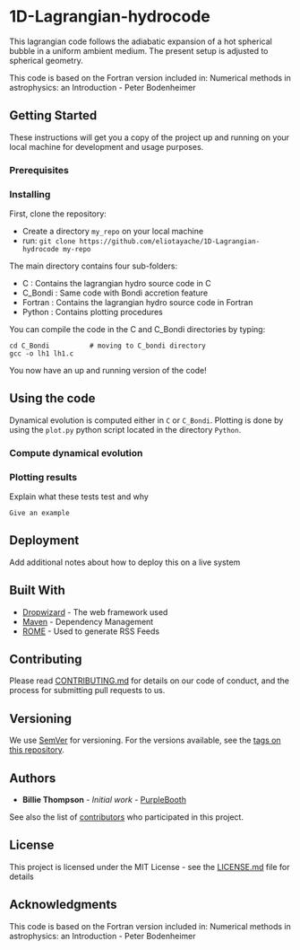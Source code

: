 # 1D-Lagrangian-hydrocode

This lagrangian code follows the adiabatic expansion of a hot spherical bubble in a uniform ambient
medium. The present setup is adjusted to spherical geometry.

This code is based on the Fortran version included in:
			Numerical methods in astrophysics: an Introduction - Peter Bodenheimer


## Getting Started

These instructions will get you a copy of the project up and running on your local machine for development and usage purposes.

### Prerequisites

<!-- What things you need to install the software and how to install them

```
Give examples
```-->


### Installing

First, clone the repository:

- Create a directory ```my_repo``` on your local machine 
- run: ```git clone https://github.com/eliotayache/1D-Lagrangian-hydrocode my-repo```

The main directory contains four sub-folders:

- C : Contains the lagrangian hydro source code in C
- C_Bondi : Same code with Bondi accretion feature
- Fortran : Contains the lagrangian hydro source code in Fortran
- Python : Contains plotting procedures

You can compile the code in the C and C_Bondi directories by typing:
```
cd C_Bondi 			# moving to C_bondi directory
gcc -o lh1 lh1.c
```

You now have an up and running version of the code!

## Using the code

Dynamical evolution is computed either in ```C``` or ```C_Bondi```. Plotting is done by using the
```plot.py``` python script located in the directory ```Python```.

### Compute dynamical evolution



### Plotting results

Explain what these tests test and why

```
Give an example
```

## Deployment

Add additional notes about how to deploy this on a live system

## Built With

* [Dropwizard](http://www.dropwizard.io/1.0.2/docs/) - The web framework used
* [Maven](https://maven.apache.org/) - Dependency Management
* [ROME](https://rometools.github.io/rome/) - Used to generate RSS Feeds

## Contributing

Please read [CONTRIBUTING.md](https://gist.github.com/PurpleBooth/b24679402957c63ec426) for details on our code of conduct, and the process for submitting pull requests to us.

## Versioning

We use [SemVer](http://semver.org/) for versioning. For the versions available, see the [tags on this repository](https://github.com/your/project/tags). 

## Authors

* **Billie Thompson** - *Initial work* - [PurpleBooth](https://github.com/PurpleBooth)

See also the list of [contributors](https://github.com/your/project/contributors) who participated in this project.

## License

This project is licensed under the MIT License - see the [LICENSE.md](LICENSE.md) file for details

## Acknowledgments

This code is based on the Fortran version included in:
				Numerical methods in astrophysics: an Introduction - Peter Bodenheimer

